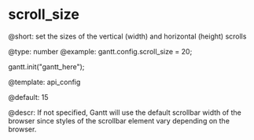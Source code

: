 scroll_size
=============

@short:
	set the sizes of the vertical (width) and horizontal (height) scrolls

@type: number
@example:
gantt.config.scroll_size = 20;

gantt.init("gantt_here");

@template:	api_config


@default: 15

@descr:
If not specified, Gantt will use the default scrollbar width of the browser since styles of the scrollbar element vary depending on the browser.

